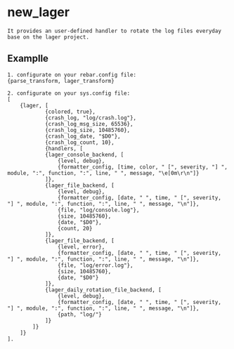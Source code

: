 new_lager
=====

    It provides an user-defined handler to rotate the log files everyday base on the lager project.

Examplle
-----

    1. configurate on your rebar.config file:
    {parse_transform, lager_transform}

    2. configurate on your sys.config file:
	[
		{lager, [
				{colored, true},
				{crash_log, "log/crash.log"},
				{crash_log_msg_size, 65536},
				{crash_log_size, 10485760},
				{crash_log_date, "$D0"},
				{crash_log_count, 10},
				{handlers, [
				{lager_console_backend, [
					{level, debug},
					{formatter_config, [time, color, " [", severity, "] ", module, ":", function, ":", line, " ", message, "\e[0m\r\n"]}
				]},
				{lager_file_backend, [
					{level, debug},
					{formatter_config, [date, " ", time, " [", severity, "] ", module, ":", function, ":", line, " ", message, "\n"]},
					{file, "log/console.log"},
					{size, 10485760},
					{date, "$D0"},
					{count, 20}
				]},
				{lager_file_backend, [
					{level, error},
					{formatter_config, [date, " ", time, " [", severity, "] ", module, ":", function, ":", line, " ", message, "\n"]},
					{file, "log/error.log"},
					{size, 10485760},
					{date, "$D0"}
				]},
				{lager_daily_rotation_file_backend, [
					{level, debug},
					{formatter_config, [date, " ", time, " [", severity, "] ", module, ":", function, ":", line, " ", message, "\n"]},
					{path, "log/"}
				]}
			]}
		]}
	].
